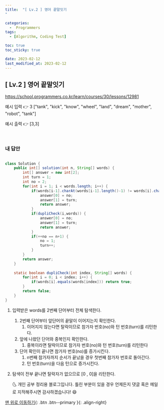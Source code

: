 ```yaml
---
title:  "[ Lv.2 ] 영어 끝말잇기
" 

categories:
  -  Programmers
tags:
  - [Algorithm, Coding Test]

toc: true
toc_sticky: true

date: 2023-02-12
last_modified_at: 2023-02-12
---
```



## [ Lv.2 ] 영어 끝말잇기


<a>https://school.programmers.co.kr/learn/courses/30/lessons/12981</a>

예시 입력 👉 3 ["tank", "kick", "know", "wheel", "land", "dream", "mother", "robot", "tank"]

예시 출력 👉 [3,3]


<br>

### 내 답안

```java

class Solution {
    public int[] solution(int n, String[] words) {
        int[] answer = new int[2];
        int turn = 1;
        int no = 2;
        for(int i = 1; i < words.length; i++) {
        	if(words[i-1].charAt(words[i-1].length()-1) != words[i].charAt(0)) {
        		answer[0] = no;
        		answer[1] = turn;
        		return answer;
        	}
        	if(dupliCheck(i,words)) {
        		answer[0] = no;
        		answer[1] = turn;
                return answer;
        	}
        	if(++no == n+1) {
        		no = 1;
        		turn++;
        	}     
        }
        return answer;
	}
	
	static boolean dupliCheck(int index, String[] words) {
		for(int i = 0; i < index; i++) {
			if(words[i].equals(words[index])) return true;
		}
		return false;
	}
}
```
1. 입력받은 words를 2번째 단어부터 전체 탐색한다.
	1. 2번째 단어부터 앞단어의 끝말이 이어지는지 확인한다.
		1. 이어지지 않는다면 탈락이므로 참가자 번호(no)와 턴 번호(turn)를 리턴한다.
	2. 앞에 나왔던 단어와 중복인지 확인한다.
		 1. 중복이라면 탈락이므로 참가자 번호(no)와 턴 번호(turn)를 리턴한다
	3. 단어 확인이 끝나면 참가자 번호(no)를 증가시킨다.
		1. n번째 참가자까지 순서가 끝났을 경우 첫번째 참가자 번호로 돌아간다.
		2. 턴 번호(turn)을 다음 턴으로 증가시킨다.
2. 탐색이 전부 끝나면 탈락자가 없으므로 [0 , 0]을 리턴한다.



    🌜 개인 공부 정리용 블로그입니다. 틀린 부분이 있을 경우 
    언제든지 댓글 혹은 메일로 지적해주시면 감사하겠습니다! 😄

[맨 위로 이동하기](#){: .btn .btn--primary }{: .align-right}